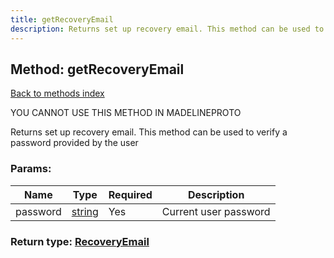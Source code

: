 ```yaml
---
title: getRecoveryEmail
description: Returns set up recovery email. This method can be used to verify a password provided by the user
---
```

## Method: getRecoveryEmail  
[Back to methods index](index.md)


YOU CANNOT USE THIS METHOD IN MADELINEPROTO


Returns set up recovery email. This method can be used to verify a password provided by the user

### Params:

| Name     |    Type       | Required | Description |
|----------|---------------|----------|-------------|
|password|[string](../types/string.md) | Yes|Current user password|


### Return type: [RecoveryEmail](../types/RecoveryEmail.md)

